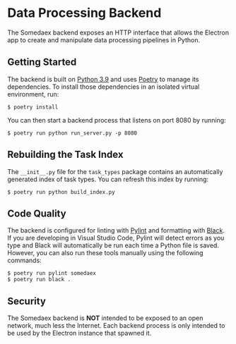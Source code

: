 # Data Processing Backend

The Somedaex backend exposes an HTTP interface that allows the Electron app to create and manipulate data processing pipelines in Python.


## Getting Started

The backend is built on [Python 3.9](https://docs.python.org/3/whatsnew/3.9.html) and uses [Poetry](https://python-poetry.org/) to manage its dependencies. To install those dependencies in an isolated virtual environment, run:

```
$ poetry install
```

You can then start a backend process that listens on port 8080 by running:

```
$ poetry run python run_server.py -p 8080
```


## Rebuilding the Task Index

The `__init__.py` file for the `task_types` package contains an automatically generated index of task types. You can refresh this index by running:

```
$ poetry run python build_index.py
```


## Code Quality

The backend is configured for linting with [Pylint](https://pylint.org/) and formatting with [Black](https://pypi.org/project/black/). If you are developing in Visual Studio Code, Pylint will detect errors as you type and Black will automatically be run each time a Python file is saved. However, you can also run these tools manually using the following commands:

```
$ poetry run pylint somedaex
$ poetry run black .
```


## Security

The Somedaex backend is **NOT** intended to be exposed to an open network, much less the Internet. Each backend process is only intended to be used by the Electron instance that spawned it.
